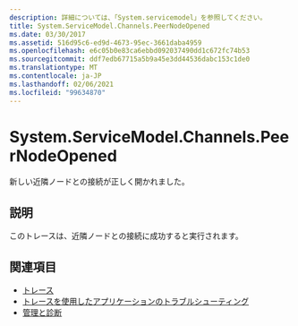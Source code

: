 ```yaml
---
description: 詳細については、「System.servicemodel」を参照してください。
title: System.ServiceModel.Channels.PeerNodeOpened
ms.date: 03/30/2017
ms.assetid: 516d95c6-ed9d-4673-95ec-3661daba4959
ms.openlocfilehash: e6c05b0e83ca6ebbd092037490dd1c672fc74b53
ms.sourcegitcommit: ddf7edb67715a5b9a45e3dd44536dabc153c1de0
ms.translationtype: MT
ms.contentlocale: ja-JP
ms.lasthandoff: 02/06/2021
ms.locfileid: "99634870"
---
```

# <a name="systemservicemodelchannelspeernodeopened"></a>System.ServiceModel.Channels.PeerNodeOpened

新しい近隣ノードとの接続が正しく開かれました。  
  
## <a name="description"></a>説明  

 このトレースは、近隣ノードとの接続に成功すると実行されます。  
  
## <a name="see-also"></a>関連項目

- [トレース](index.md)
- [トレースを使用したアプリケーションのトラブルシューティング](using-tracing-to-troubleshoot-your-application.md)
- [管理と診断](../index.md)
